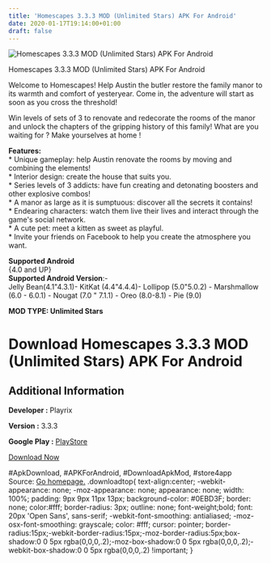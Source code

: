 ```yaml
---
title: 'Homescapes 3.3.3 MOD (Unlimited Stars) APK For Android'
date: 2020-01-17T19:14:00+01:00
draft: false
---
```


![Homescapes 3.3.3 MOD (Unlimited Stars) APK For Android](https://i0.wp.com/apkhome.net/wp-content/uploads/2020/01/Homescapes-3.3.3-MOD-Unlimited-Stars.png "Homescapes 3.3.3 MOD (Unlimited Stars) APK For Android")

  

Homescapes 3.3.3 MOD (Unlimited Stars) APK For Android

Welcome to Homescapes! Help Austin the butler restore the family manor to its warmth and comfort of yesteryear. Come in, the adventure will start as soon as you cross the threshold!

Win levels of sets of 3 to renovate and redecorate the rooms of the manor and unlock the chapters of the gripping history of this family! What are you waiting for ? Make yourselves at home !

**Features:**  
\* Unique gameplay: help Austin renovate the rooms by moving and combining the elements!  
\* Interior design: create the house that suits you.  
\* Series levels of 3 addicts: have fun creating and detonating boosters and other explosive combos!  
\* A manor as large as it is sumptuous: discover all the secrets it contains!  
\* Endearing characters: watch them live their lives and interact through the game's social network.  
\* A cute pet: meet a kitten as sweet as playful.  
\* Invite your friends on Facebook to help you create the atmosphere you want.

**Supported Android**  
{4.0 and UP}  
**Supported Android Version**:-  
Jelly Bean(4.1"4.3.1)- KitKat (4.4"4.4.4)- Lollipop (5.0"5.0.2) - Marshmallow (6.0 - 6.0.1) - Nougat (7.0 " 7.1.1) - Oreo (8.0-8.1) - Pie (9.0)

**MOD TYPE: Unlimited Stars**

Download Homescapes 3.3.3 MOD (Unlimited Stars) APK For Android
===============================================================

Additional Information
----------------------

**Developer :** Playrix

**Version :** 3.3.3

**Google Play :** [PlayStore](https://play.google.com/store/apps/details?id=com.playrix.homescapes)

  

[Download Now](https://store4app.co/post/homescapes-3-3-3-mod-unlimited-stars-apk-for-android_1579284745)

  
#ApkDownload, #APKForAndroid, #DownloadApkMod, #store4app  
Source: [Go homepage.](https://store4app.co/post/homescapes-3-3-3-mod-unlimited-stars-apk-for-android_1579284745) .downloadtop{ text-align:center; -webkit-appearance: none; -moz-appearance: none; appearance: none; width: 100%; padding: 9px 9px 11px 13px; background-color: #0EBD3F; border: none; color:#fff; border-radius: 3px; outline: none; font-weight;bold; font: 20px 'Open Sans', sans-serif; -webkit-font-smoothing: antialiased; -moz-osx-font-smoothing: grayscale; color: #fff; cursor: pointer; border-radius:15px;-webkit-border-radius:15px;-moz-border-radius:5px;box-shadow:0 0 5px rgba(0,0,0,.2);-moz-box-shadow:0 0 5px rgba(0,0,0,.2);-webkit-box-shadow:0 0 5px rgba(0,0,0,.2) !important; }